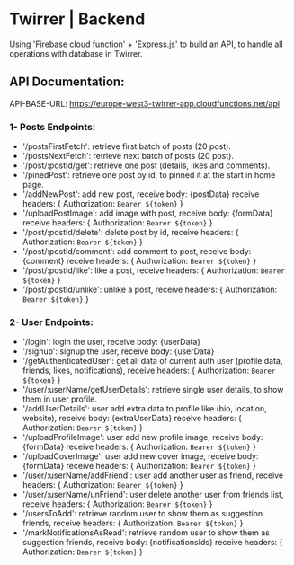 # Twirrer | Backend

Using 'Firebase cloud function' + 'Express.js' to build an API, to handle all operations with database in Twirrer.

## API Documentation:

API-BASE-URL: https://europe-west3-twirrer-app.cloudfunctions.net/api

### 1- Posts Endpoints:
- '/postsFirstFetch': retrieve first batch of posts (20 post).
- '/postsNextFetch': retrieve next batch of posts (20 post).
- '/post/:postId/get': retrieve one post (details, likes and comments).
- '/pinedPost': retrieve one post by id, to pinned it at the start in home page.
- '/addNewPost': add new post,
    receive body: {postData}
    receive headers: { Authorization: `Bearer ${token}` }
- '/uploadPostImage': add image with post,
    receive body: {formData}
    receive headers: { Authorization: `Bearer ${token}` }
- '/post/:postId/delete': delete post by id,
    receive headers: { Authorization: `Bearer ${token}` }
- '/post/:postId/comment': add comment to post,
    receive body: {comment}
    receive headers: { Authorization: `Bearer ${token}` }
- '/post/:postId/like': like a post,
    receive headers: { Authorization: `Bearer ${token}` }
- '/post/:postId/unlike': unlike a post,
    receive headers: { Authorization: `Bearer ${token}` }

### 2- User Endpoints:
- '/login': login the user,
    receive body: {userData}
- '/signup': signup the user,
    receive body: {userData}
- '/getAuthenticatedUser': get all data of current auth user (profile data, friends, likes, notifications),
    receive headers: { Authorization: `Bearer ${token}` }
- '/user/:userName/getUserDetails': retrieve single user details, to show them in user profile.
- '/addUserDetails': user add extra data to profile like (bio, location, website),
    receive body: {extraUserData}
    receive headers: { Authorization: `Bearer ${token}` }
- '/uploadProfileImage': user add new profile image,
    receive body: {formData}
    receive headers: { Authorization: `Bearer ${token}` }
- '/uploadCoverImage': user add new cover image,
    receive body: {formData}
    receive headers: { Authorization: `Bearer ${token}` }
- '/user/:userName/addFriend': user add another user as friend,
    receive headers: { Authorization: `Bearer ${token}` }
- '/user/:userName/unFriend': user delete another user from friends list,
    receive headers: { Authorization: `Bearer ${token}` }
- '/usersToAdd': retrieve random user to show them as suggestion friends,
    receive headers: { Authorization: `Bearer ${token}` }
- '/markNotificationsAsRead': retrieve random user to show them as suggestion friends,
    receive body: {notificationsIds}
    receive headers: { Authorization: `Bearer ${token}` }







